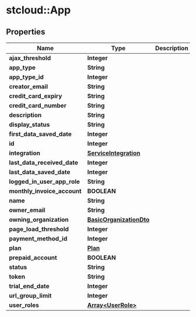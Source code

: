 # stcloud::App

## Properties
Name | Type | Description | Notes
------------ | ------------- | ------------- | -------------
**ajax_threshold** | **Integer** |  | [optional] 
**app_type** | **String** |  | [optional] 
**app_type_id** | **Integer** |  | [optional] 
**creator_email** | **String** |  | [optional] 
**credit_card_expiry** | **String** |  | [optional] 
**credit_card_number** | **String** |  | [optional] 
**description** | **String** |  | [optional] 
**display_status** | **String** |  | [optional] 
**first_data_saved_date** | **Integer** |  | [optional] 
**id** | **Integer** |  | [optional] 
**integration** | [**ServiceIntegration**](ServiceIntegration.md) |  | [optional] 
**last_data_received_date** | **Integer** |  | [optional] 
**last_data_saved_date** | **Integer** |  | [optional] 
**logged_in_user_app_role** | **String** |  | [optional] 
**monthly_invoice_account** | **BOOLEAN** |  | [optional] 
**name** | **String** |  | [optional] 
**owner_email** | **String** |  | [optional] 
**owning_organization** | [**BasicOrganizationDto**](BasicOrganizationDto.md) |  | [optional] 
**page_load_threshold** | **Integer** |  | [optional] 
**payment_method_id** | **Integer** |  | [optional] 
**plan** | [**Plan**](Plan.md) |  | [optional] 
**prepaid_account** | **BOOLEAN** |  | [optional] 
**status** | **String** |  | [optional] 
**token** | **String** |  | [optional] 
**trial_end_date** | **Integer** |  | [optional] 
**url_group_limit** | **Integer** |  | [optional] 
**user_roles** | [**Array&lt;UserRole&gt;**](UserRole.md) |  | [optional] 


